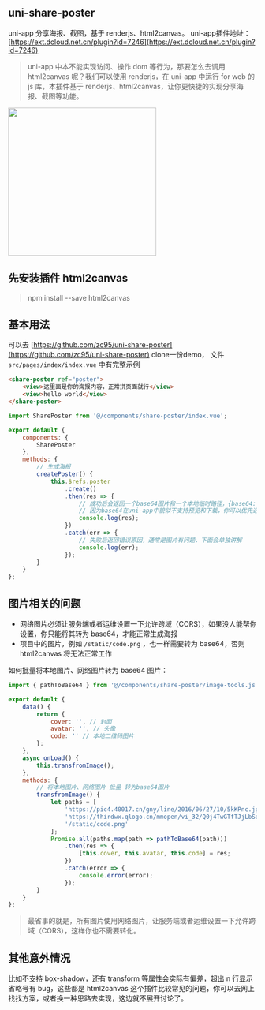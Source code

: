 ## uni-share-poster

uni-app 分享海报、截图，基于 renderjs、html2canvas。
uni-app插件地址：[https://ext.dcloud.net.cn/plugin?id=7246](https://ext.dcloud.net.cn/plugin?id=7246)

> uni-app 中本不能实现访问、操作 dom 等行为，那要怎么去调用 html2canvas 呢？我们可以使用 renderjs，在 uni-app 中运行 for web 的 js 库，本插件基于 renderjs、html2canvas，让你更快捷的实现分享海报、截图等功能。

<img style="width: 300px;" src="https://tva1.sinaimg.cn/large/008i3skNgy1gyeeuewy9aj30n00xw0v2.jpg" />

## 先安装插件 html2canvas

> npm install --save html2canvas

## 基本用法
可以去 [https://github.com/zc95/uni-share-poster](https://github.com/zc95/uni-share-poster) clone一份demo，
文件 `src/pages/index/index.vue` 中有完整示例

```html
<share-poster ref="poster">
    <view>这里面是你的海报内容，正常拼页面就行</view>
    <view>hello world</view>
</share-poster>
```

```javascript
import SharePoster from '@/components/share-poster/index.vue';

export default {
    components: {
        SharePoster
    },
    methods: {
        // 生成海报
        createPoster() {
            this.$refs.poster
                .create()
                .then(res => {
                    // 成功后会返回一个base64图片和一个本地临时路径，{base64: '', path: ''}
                    // 因为base64在uni-app中貌似不支持预览和下载，你可以优先选择只用临时路径 path
                    console.log(res);
                })
                .catch(err => {
                    // 失败后返回错误原因，通常是图片有问题，下面会单独讲解
                    console.log(err);
                });
        }
    }
};
```

## 图片相关的问题

-   网络图片必须让服务端或者运维设置一下允许跨域（CORS），如果没人能帮你设置，你只能将其转为 base64，才能正常生成海报
-   项目中的图片，例如 `/static/code.png` ，也一样需要转为 base64，否则 html2canvas 将无法正常工作

如何批量将本地图片、网络图片转为 base64 图片：

```js
import { pathToBase64 } from '@/components/share-poster/image-tools.js';

export default {
    data() {
        return {
            cover: '', // 封面
            avatar: '', // 头像
            code: '' // 本地二维码图片
        };
    },
    async onLoad() {
        this.transfromImage();
    },
    methods: {
        // 将本地图片、网络图片 批量 转为base64图片
        transfromImage() {
            let paths = [
                'https://pic4.40017.cn/gny/line/2016/06/27/10/5kKPnc.jpg',
                'https://thirdwx.qlogo.cn/mmopen/vi_32/Q0j4TwGTfTJjLbSqEKbzLoiawMOHz33vGAMLBiboibJiaKxjib8TXdkKVSfxB8eicnWCdh43gAak2GJ7ekickyOnXiagGA/132',
                '/static/code.png'
            ];
            Promise.all(paths.map(path => pathToBase64(path)))
                .then(res => {
                    [this.cover, this.avatar, this.code] = res;
                })
                .catch(error => {
                    console.error(error);
                });
        }
    }
};
```

> 最省事的就是，所有图片使用网络图片，让服务端或者运维设置一下允许跨域（CORS），这样你也不需要转化。

## 其他意外情况

比如不支持 box-shadow，还有 transform 等属性会实际有偏差，超出 n 行显示省略号有 bug，这些都是 html2canvas 这个插件比较常见的问题，你可以去网上找找方案，或者换一种思路去实现，这边就不展开讨论了。
